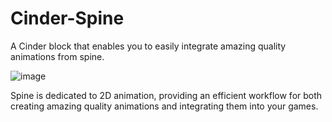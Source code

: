 # Cinder-Spine

A Cinder block that enables you to easily integrate amazing quality animations from spine.

![image](https://user-images.githubusercontent.com/985676/182033700-694c8522-e9f3-4c35-a759-09af88c64976.png)

Spine is dedicated to 2D animation, providing an efficient workflow for both creating amazing quality animations and integrating them into your games.
